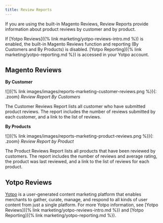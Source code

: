 ```yaml
---
title: Review Reports
---
```


If you are using the built-in Magento Reviews, Review Reports provide information about product reviews by customer and by product.

If [Yotpo Reviews]({% link marketing/yotpo-reviews-intro.md %}) is enabled, the built-in Magento Reviews function and reporting (By Customers and By Products) is disabled. [Yotpo Reporting]({% link marketing/yotpo-reporting.md %}) is accessed in your Yotpo account.

## Magento Reviews

**By Customer**

![]({% link images/images/reports-marketing-customer-reviews.png %}){: .zoom}
_Review Report By Customers_

The Customer Reviews Report lists all customer who have submitted product reviews. The report includes the number of reviews submitted by each customer, and a link to the list of reviews.

**By Products**

![]({% link images/images/reports-marketing-product-reviews.png %}){: .zoom}
_Review Report by Product_

The Product Reviews Report lists all products that have been reviewed by customers. The report includes the number of reviews and average rating, the product was last reviewed, and a link to the list of reviews for each product.

## Yotpo Reviews

[Yotpo](https://www.yotpo.com/) is a user-generated content marketing platform that enables merchants to gather, curate, manage, and respond to all kinds of user content from just a single platform. For more Yotpo information, see [Yotpo Reviews]({% link marketing/yotpo-reviews-intro.md %}) and [Yotpo Reporting]({% link marketing/yotpo-reporting.md %}).
